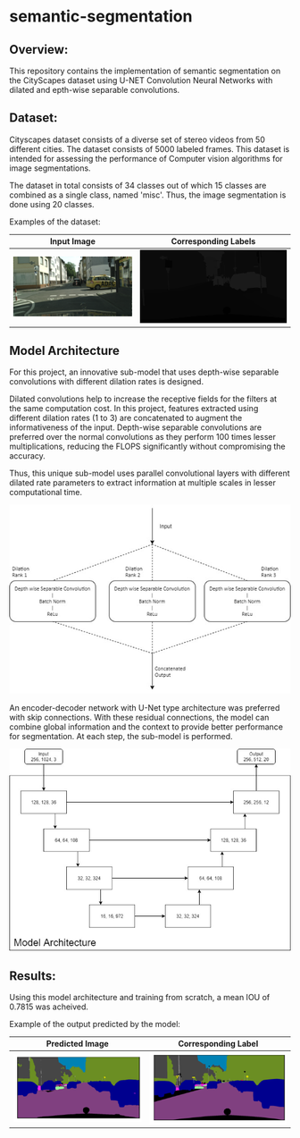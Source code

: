 # semantic-segmentation


## Overview:

This repository contains the implementation of semantic segmentation on the CityScapes dataset using U-NET Convolution Neural Networks with dilated and epth-wise separable convolutions.


## Dataset:

Cityscapes dataset consists of a diverse set of stereo videos from 50 different cities. The dataset consists of 5000 labeled frames. This dataset is intended for assessing the performance of Computer vision algorithms for image segmentations.

The dataset in total consists of 34 classes out of which 15 classes are combined as a single class, named 'misc'. Thus, the image segmentation is done using 20 classes. 

Examples of the dataset:

Input Image                |  Corresponding Labels
:-------------------------:|:-------------------------:
![](images/sample_input.png)   |  ![](images/sample_labelid.png)


## Model Architecture

For this project, an innovative sub-model that uses depth-wise separable convolutions with different dilation rates is designed. 


Dilated convolutions help to increase the receptive fields for the filters at the same computation cost. In this project, features extracted using different dilation rates (1 to 3) are concatenated to augment the informativeness of the input.
Depth-wise separable convolutions are preferred over the normal convolutions as they perform 100 times lesser multiplications, reducing the FLOPS significantly without compromising the accuracy. 

Thus, this unique sub-model uses parallel convolutional layers with different dilated rate parameters to extract information at multiple scales in lesser computational time.

![](images/sub_model.jpeg) 


An encoder-decoder network with U-Net type architecture was preferred with skip connections. With these residual connections, the model can combine global information and the context to provide better performance for segmentation. At each step, the sub-model is performed. 

![](images/Model_architecture.jpeg) 

## Results:

Using this model architecture and training from scratch,  a mean IOU of 0.7815 was acheived.

Example of the output predicted by the model:


Predicted Image                |  Corresponding Label
:-------------------------:|:-------------------------:
![](images/prediction.png)   |  ![](images/mask.png)


